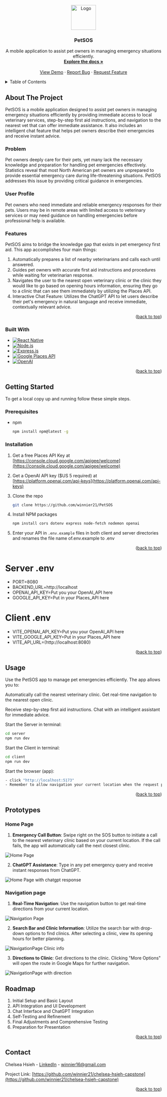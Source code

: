 <a id="readme-top"></a>
<div align="center">
  <a href="https://github.com/winnier21/chelsea-hsieh-capstone">
    <img src="client/src/assets/icons/logo.png" alt="Logo" width="80" height="80">
  </a>

  <h3 align="center">PetSOS</h3>

  <p align="center">
    A mobile application to assist pet owners in managing emergency situations efficiently.
    <br />
    <a href="https://github.com/winnier21/chelsea-hsieh-capstone"><strong>Explore the docs »</strong></a>
    <br />
    <br />
    <a href="https://github.com/winnier21/chelsea-hsieh-capstone">View Demo</a>
    ·
    <a href="https://github.com/winnier21/chelsea-hsieh-capstone/issues/new?labels=bug&template=bug-report---.md">Report Bug</a>
    ·
    <a href="https://github.com/winnier21/chelsea-hsieh-capstone/issues/new?labels=enhancement&template=feature-request---.md">Request Feature</a>
  </p>
</div>

<details>
  <summary>Table of Contents</summary>
  <ol>
    <li>
      <a href="#about-the-project">About The Project</a>
      <ul>
        <li><a href="#built-with">Built With</a></li>
      </ul>
    </li>
    <li>
      <a href="#getting-started">Getting Started</a>
      <ul>
        <li><a href="#prerequisites">Prerequisites</a></li>
        <li><a href="#installation">Installation</a></li>
      </ul>
    </li>
    <li><a href="#usage">Usage</a></li>
    <li><a href="#roadmap">Roadmap</a></li>
    <li><a href="#contributing">Contributing</a></li>
    <li><a href="#license">License</a></li>
    <li><a href="#contact">Contact</a></li>
    <li><a href="#acknowledgments">Acknowledgments</a></li>
  </ol>
</details>

## About The Project

PetSOS is a mobile application designed to assist pet owners in managing emergency situations efficiently by providing immediate access to local veterinary services, step-by-step first aid instructions, and navigation to the nearest vet that can offer immediate assistance. It also includes an intelligent chat feature that helps pet owners describe their emergencies and receive instant advice.

### Problem

Pet owners deeply care for their pets, yet many lack the necessary knowledge and preparation for handling pet emergencies effectively. Statistics reveal that most North American pet owners are unprepared to provide essential emergency care during life-threatening situations. PetSOS addresses this issue by providing critical guidance in emergencies.

### User Profile

Pet owners who need immediate and reliable emergency responses for their pets. Users may be in remote areas with limited access to veterinary services or may need guidance on handling emergencies before professional help is available.

### Features

PetSOS aims to bridge the knowledge gap that exists in pet emergency first aid. This app accomplishes four main things:

1. Automatically prepares a list of nearby veterinarians and calls each until answered.
2. Guides pet owners with accurate first aid instructions and procedures while waiting for veterinarian response.
3. Navigates the user to the nearest open veterinary clinic or the clinic they would like to go based on opening hours information, ensuring they go to a clinic that can see them immediately by utilizing the Places API.
4. Interactive Chat Feature: Utilizes the ChatGPT API to let users describe their pet's emergency in natural language and receive immediate, contextually relevant advice.

<p align="right">(<a href="#readme-top">back to top</a>)</p>

### Built With

* [![React Native][React.js]][React-url]
* [![Node.js][Node.js]][Node-url]
* [![Express.js][Express.js]][Express-url]
* [![Google Places API][GooglePlaces]][GooglePlaces-url]
* [![OpenAI][OpenAI]][OpenAI-url]

<p align="right">(<a href="#readme-top">back to top</a>)</p>

## Getting Started

To get a local copy up and running follow these simple steps.

### Prerequisites
* npm
  ```sh
  npm install npm@latest -g
  ```
### Installation

1. Get a free Places API Key at [https://console.cloud.google.com/apigee/welcome](https://console.cloud.google.com/apigee/welcome)

2. Get a OpenAI API key ($US 5 required) at [https://platform.openai.com/api-keys](https://platform.openai.com/api-keys)

2. Clone the repo
   ```sh
   git clone https://github.com/winnier21/PetSOS
   ```
3. Install NPM packages
   ```sh
   npm install cors dotenv express node-fetch nodemon openai 
   ```
4. Enter your API in `.env.example` files in both client and server directories and renames the file name of.env.example to .env


<p align="right">(<a href="#readme-top">back to top</a>)</p>

# Server .env
- PORT=8080
- BACKEND_URL=http://localhost
- OPENAI_API_KEY=Put you your OpenAI_API here
- GOOGLE_API_KEY=Put in your Places_API here 

# Client .env
- VITE_OPENAI_API_KEY=Put you your OpenAI_API here
- VITE_GOOGLE_API_KEY=Put in your Places_API here
- VITE_API_URL=(http://localhost:8080)
<p align="right">(<a href="#readme-top">back to top</a>)</p>

## Usage
Use the PetSOS app to manage pet emergencies efficiently. The app allows you to:

Automatically call the nearest veterinary clinic.
Get real-time navigation to the nearest open clinic.

Receive step-by-step first aid instructions.
Chat with an intelligent assistant for immediate advice.

Start the Server in terminal:
```sh
cd server
npm run dev
```

Start the Client in terminal:
```sh
cd client
npm run dev
```
Start the browser (app): 
```sh
- click "http://localhost:5173" 
- Remember to allow navigation your current location when the request pops out
```

<p align="right">(<a href="#readme-top">back to top</a>)</p>

## Prototypes

### Home Page 

1. **Emergency Call Button**: Swipe right on the SOS button to initiate a call to the nearest veterinary clinic based on your current location. If the call fails, the app will automatically call the next closest clinic.

![Home Page](https://github.com/winnier21/PetSOS/blob/3afd5b0f8a7bb89f2b9fcd8451121cf05971a39c/client/src/assets/mockups/finished%20prototype/HomePage.png)

2. **ChatGPT Assistance**: Type in any pet emergency query and receive instant responses from ChatGPT.

![Home Page with chatgpt response](https://github.com/winnier21/PetSOS/blob/5cc027520a859fdf9d52f2560ad5721c9812d10b/client/src/assets/mockups/finished%20prototype/HomePage_with_chatgpt_response.png)


### Navigation page 

1. **Real-Time Navigation**: Use the navigation button to get real-time directions from your current location.

![Navigation Page](https://github.com/winnier21/PetSOS/blob/5cc027520a859fdf9d52f2560ad5721c9812d10b/client/src/assets/mockups/finished%20prototype/NavigationPage.png)

2. **Search Bar and Clinic Information**: Utilize the search bar with drop-down options to find clinics. After selecting a clinic, view its opening hours for better planning.

![NavigationPage Clinic info](https://github.com/winnier21/PetSOS/blob/5cc027520a859fdf9d52f2560ad5721c9812d10b/client/src/assets/mockups/finished%20prototype/NavigationPage-clinic_info.png)

3. **Directions to Clinic**: Get directions to the clinic. Clicking "More Options" will open the route in Google Maps for further navigation.

![NavigationPage with direction](https://github.com/winnier21/PetSOS/blob/5cc027520a859fdf9d52f2560ad5721c9812d10b/client/src/assets/mockups/finished%20prototype/NavigationPage_with_direction.png)
## Roadmap
1. Initial Setup and Basic Layout
2. API Integration and UI Development
3. Chat Interface and ChatGPT Integration
4. Self-Testing and Refinement
5. Final Adjustments and Comprehensive Testing
6. Preparation for Presentation

<p align="right">(<a href="#readme-top">back to top</a>)</p>


## Contact
Chelsea Hsieh - [LinkedIn](https://www.linkedin.com/in/chelsea-hsieh/) - winnier16@gmail.com

Project Link: [https://github.com/winnier21/chelsea-hsieh-capstone](https://github.com/winnier21/chelsea-hsieh-capstone)

<p align="right">(<a href="#readme-top">back to top</a>)</p>



<!-- MARKDOWN LINKS & IMAGES -->
<!-- https://www.markdownguide.org/basic-syntax/#reference-style-links -->
[React.js]: https://img.shields.io/badge/React_Native-20232A?style=for-the-badge&logo=react&logoColor=61DAFB
[React-url]: https://reactnative.dev/
[Node.js]: https://img.shields.io/badge/Node.js-43853D?style=for-the-badge&logo=node.js&logoColor=white
[Node-url]: https://nodejs.org/en
[Express.js]: https://img.shields.io/badge/Express.js-000000?style=for-the-badge&logo=express&logoColor=white
[Express-url]: https://expressjs.com/
[GooglePlaces]: https://img.shields.io/badge/Google_Places_API-4285F4?style=for-the-badge&logo=google-maps&logoColor=white
[GooglePlaces-url]: https://developers.google.com/maps/documentation/places/web-service/overview
[OpenAI]: https://img.shields.io/badge/OpenAI-412991?style=for-the-badge&logo=openai&logoColor=white
[OpenAI-url]: https://openai.com/











